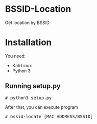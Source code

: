 # BSSID-Location
Get location by BSSID
# Installation
You need:
* Kali Linux
* Python 3
## Running setup.py
<pre># python3 setup.py</pre>
After that, you can execute program
<pre># bssid-locate [MAC ADDRESS/BSSID]</pre>
